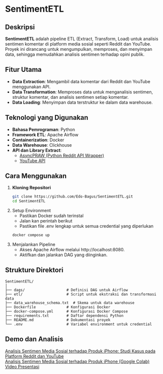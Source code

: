 # SentimentETL

## Deskripsi
**SentimentETL** adalah pipeline ETL (Extract, Transform, Load) untuk analisis sentimen komentar di platform media sosial seperti Reddit dan YouTube. Proyek ini dirancang untuk mengumpulkan, memproses, dan menyimpan data, sehingga memudahkan analisis sentimen terhadap opini publik.

## Fitur Utama
- **Data Extraction**: Mengambil data komentar dari Reddit dan YouTube menggunakan API.
- **Data Transformation**: Memproses data untuk menganalisis sentimen, struktur komentar, dan analisis sentimen setiap komentar.
- **Data Loading**: Menyimpan data terstruktur ke dalam data warehouse.

## Teknologi yang Digunakan
- **Bahasa Pemrograman**: Python
- **Framework ETL**: Apache Airflow
- **Containerization**: Docker
- **Data Warehouse**: Clickhouse
- **API dan Library Extract**:  
  - [AsyncPRAW (Python Reddit API Wrapper)](https://asyncpraw.readthedocs.io/en/latest/)  
  - [YouTube API](https://developers.google.com/youtube/v3)

## Cara Menggunakan
1. **Kloning Repositori**
   ```bash
   git clone https://github.com/Edo-Bagus/SentimentETL.git
   cd SentimentETL
   ```
2. Setup Environment
   - Pastikan Docker sudah terinstal
   - Jalan kan perintah berikut
   - Pastikan file .env lengkap untuk semua credential yang diperlukan
   ```bash
   docker compose up
   ```
4. Menjalankan Pipeline
   - Akses Apache Airflow melalui http://localhost:8080.
   - Aktifkan dan jalankan DAG yang diinginkan.

## Strukture Direktori
```graphqsl
SentimentETL/
│
├── dags/                   # Definisi DAG untuk Airflow
├── etl/                    # Script untuk ekstraksi dan transformasi data
├── data_warehouse_schema.txt  # Skema untuk data warehouse
├── Dockerfile              # Konfigurasi Docker
├── docker-compose.yml      # Konfigurasi Docker Compose
├── requirements.txt        # Daftar dependensi Python
├── README.md               # Dokumentasi proyek
└── .env                    # Variabel environment untuk credential

```

## Demo dan Analisis

<a href="https://invincible-carp-c2a.notion.site/Analisis-Sentimen-Media-Sosial-terhadap-Produk-iPhone-Studi-Kasus-pada-Platform-Reddit-dan-YouTube-1444177a0d22802fbc0cdc0c082612da?pvs=4">
    Analisis Sentimen Media Sosial terhadap Produk iPhone: Studi Kasus pada Platform Reddit dan YouTube
</a>
<br/>

<a href="https://colab.research.google.com/drive/1qwa2Y4e7nH0uvHhqClOI3a4yl01AYwl9#scrollTo=8O2AodlDW76T">
    Analisis Sentimen Media Sosial terhadap Produk iPhone (Google Colab)
</a>
<br/>
<a href="https://youtu.be/spcbPMmO_vg">
    Video Presentasi
</a>

